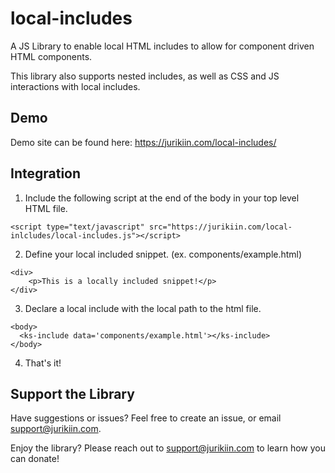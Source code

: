 # local-includes
A JS Library to enable local HTML includes to allow for component driven HTML components.

This library also supports nested includes, as well as CSS and JS interactions with local includes.

## Demo

Demo site can be found here: https://jurikiin.com/local-includes/

## Integration

1. Include the following script at the end of the body in your top level HTML file.

```
<script type="text/javascript" src="https://jurikiin.com/local-inlcludes/local-includes.js"></script>
```

2. Define your local included snippet. (ex. components/example.html)

```
<div>
    <p>This is a locally included snippet!</p>
</div>
```

3. Declare a local include with the local path to the html file.

```
<body>
  <ks-include data='components/example.html'></ks-include>
</body>
```

4. That's it!


## Support the Library

Have suggestions or issues? Feel free to create an issue, or email support@jurikiin.com.

Enjoy the library? Please reach out to support@jurikiin.com to learn how you can donate!

